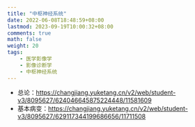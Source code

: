 ```yaml
---
title: "中枢神经系统"
date: 2022-06-08T18:48:59+08:00
lastmod: 2023-09-19T10:00:32+08:00
comments: true
math: false
weight: 20
tags:
    - 医学影像学
    - 影像诊断学
    - 中枢神经系统
---
```


- 总论：https://changjiang.yuketang.cn/v2/web/student-v3/8095627/624046645875224448/11581609
- 基本病变：https://changjiang.yuketang.cn/v2/web/student-v3/8095627/629117344199686656/11711508
